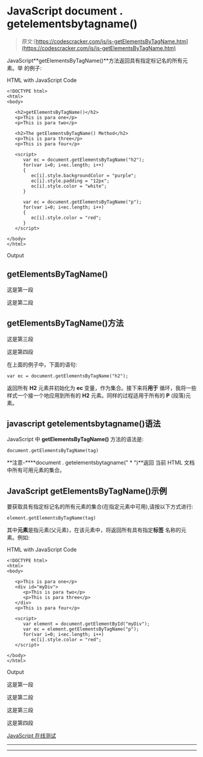 # JavaScript document . getelementsbytagname()

> 原文:[https://codescracker.com/js/js-getElementsByTagName.htm](https://codescracker.com/js/js-getElementsByTagName.htm)

JavaScript**getElementsByTagName()**方法返回具有指定标记名的所有元素。举 的例子:

HTML with JavaScript Code

```
<!DOCTYPE html>
<html>
<body>

   <h2>getElementsByTagName()</h2>
   <p>This is para one</p>
   <p>This is para two</p>

   <h2>The getElementsByTagName() Method</h2>
   <p>This is para three</p>
   <p>This is para four</p>

   <script>
      var ec = document.getElementsByTagName("h2");
      for(var i=0; i<ec.length; i++)
      {
         ec[i].style.backgroundColor = "purple";
         ec[i].style.padding = "12px";
         ec[i].style.color = "white";
      }

      var ec = document.getElementsByTagName("p");
      for(var i=0; i<ec.length; i++)
      {
         ec[i].style.color = "red";
      }
   </script>

</body>
</html>
```

Output

## getElementsByTagName()

这是第一段

这是第二段

## getElementsByTagName()方法

这是第三段

这是第四段

在上面的例子中，下面的语句:

```
var ec = document.getElementsByTagName("h2");
```

返回所有 **H2** 元素并初始化为 **ec** 变量，作为集合。接下来将**用于** 循环，我将一些样式一个接一个地应用到所有的 **H2** 元素。同样的过程适用于所有的 **P** (段落)元素。

## javascript getelementsbytagname()语法

JavaScript 中 **getElementsByTagName()** 方法的语法是:

```
document.getElementsByTagName(tag)
```

**注意-****document . getelementsbytagname(" * ")**返回 当前 HTML 文档中所有可用元素的集合。

## JavaScript getElementsByTagName()示例

要获取具有指定标记名的所有元素的集合(在指定元素中可用),请按以下方式进行:

```
element.getElementsByTagName(tag)
```

其中**元素**是指元素(父元素)，在该元素中，将返回所有具有指定**标签** 名称的元素。例如:

HTML with JavaScript Code

```
<!DOCTYPE html>
<html>
<body>

   <p>This is para one</p>
   <div id="myDiv">
      <p>This is para two</p>
      <p>This is para three</p>
   </div>
   <p>This is para four</p>

   <script>
      var element = document.getElementById("myDiv");
      var ec = element.getElementsByTagName("p");
      for(var i=0; i<ec.length; i++)
         ec[i].style.color = "red";
   </script>

</body>
</html>
```

Output

这是第一段

这是第二段

这是第三段

这是第四段

[JavaScript 在线测试](/exam/showtest.php?subid=6)

* * *

* * *